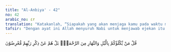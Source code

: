 ```yaml
---
title: "Al-Anbiya' - 42"
no: 42
arabic_no: ٤٢
translation: "Katakanlah, “Siapakah yang akan menjaga kamu pada waktu malam dan siang dari (siksaan) Allah Yang Maha Pengasih?” Tetapi mereka enggan mengingat Tuhan mereka."
tafsir: "Dengan ayat ini Allah menyuruh Nabi untuk menjawab ejekan itu dengan cara mengajukan pertanyaan kepada mereka tentang siapakah yang dapat memelihara dan melindungi mereka dari azab Allah, baik pada waktu malam maupun pada waktu siang?\n\nPertanyaan itu dimaksudkan untuk menyadarkan mereka, bahwa tidak seorang pun kuasa untuk melindungi mereka dari siksa dan azab Allah, karena Dia Mahakuasa untuk berbuat apa yang dikehendaki-Nya. Andaikata mereka selalu ingat tentang iradah dan kekuasaan Allah, niscaya mereka tidak akan mengejek atau menantang semacam itu. Akan tetapi karena mereka adalah orang-orang yang telah berpaling dari mengingat Allah dan kekuasaan-Nya, maka itulah sebabnya mengapa mereka mengejek Rasul-Nya dan menantang dengan sikap yang angkuh agar azab tersebut segera ditimpakan kepada mereka."
---
```


قُلْ مَنْ يَّكْلَؤُكُمْ بِالَّيْلِ وَالنَّهَارِ مِنَ الرَّحْمٰنِۗ  بَلْ هُمْ عَنْ ذِكْرِ رَبِّهِمْ مُّعْرِضُوْنَ 
